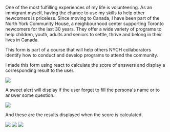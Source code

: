 One of the most fulfilling experiences of my life is volunteering. As an immigrant myself, having the chance to use my skills to help other newcomers is priceless. Since moving to Canada, I have been part of the North York Community House, a neighbourhood center supporting Toronto newcomers for the last 30 years. They offer a wide variety of programs to help children, youth, adults and seniors to settle, thrive and belong in their lives in Canada.

This form is part of a course that will help others NYCH collaborators identify how to conduct and develop programs to attend the community.

I made this form using react to calculate the score of answers and display a corresponding result to the user.

<img src="https://cdn.discordapp.com/attachments/1016745958727491615/1039961771609428008/1.png" />

A sweet alert will display if the user forget to fill the persona's name or to answer some question.

<img src="https://cdn.discordapp.com/attachments/1016745958727491615/1039961771957567508/2.png" />

And these are the results displayed when the score is calculated.

<img src="https://cdn.discordapp.com/attachments/1016745958727491615/1039961772297310318/3.png" />

<img src="https://cdn.discordapp.com/attachments/1016745958727491615/1039961772716724346/4.png" />

<img src="https://cdn.discordapp.com/attachments/1016745958727491615/1039961773027115078/5.png" />
